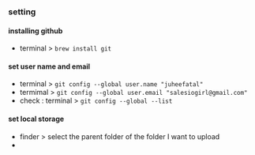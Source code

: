 ### setting

#### installing github
* terminal > `brew install git`

#### set user name and email
* terminal > `git config --global user.name "juheefatal"`
* termimal > `git config --global user.email "salesiogirl@gmail.com"`
* check : terminal > `git config --global --list`

#### set local storage
* finder > select the parent folder of the folder I want to upload
* 
